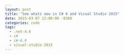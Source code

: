 ```yaml
---
layout: post
title: "See whats new in C# 6 and Visual Studio 2015"
date: 2015-03-07 12:00:00 -0300
categories: code
tags:
  - .net-4.6
  - c#
  - c#-6.0
  - visual-studio-2015
---
```



